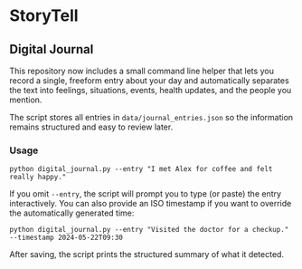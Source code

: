 # StoryTell

## Digital Journal

This repository now includes a small command line helper that lets you record a
single, freeform entry about your day and automatically separates the text into
feelings, situations, events, health updates, and the people you mention.

The script stores all entries in `data/journal_entries.json` so the information
remains structured and easy to review later.

### Usage

```
python digital_journal.py --entry "I met Alex for coffee and felt really happy."
```

If you omit `--entry`, the script will prompt you to type (or paste) the entry
interactively. You can also provide an ISO timestamp if you want to override
the automatically generated time:

```
python digital_journal.py --entry "Visited the doctor for a checkup." --timestamp 2024-05-22T09:30
```

After saving, the script prints the structured summary of what it detected.
